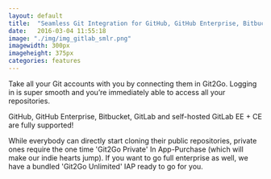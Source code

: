 ```yaml
---
layout: default
title:  "Seamless Git Integration for GitHub, GitHub Enterprise, Bitbucket & GitLab"
date:   2016-03-04 11:55:18
image: "./img/img_gitlab_smlr.png"
imagewidth: 300px
imageheight: 375px
categories: features
---
```


Take all your Git accounts with you by connecting them in Git2Go. Logging in is super smooth and you’re immediately able to access all your repositories.

GitHub, GitHub Enterprise, Bitbucket, GitLab and self-hosted GitLab EE + CE are fully supported!

While everybody can directly start cloning their public repositories, private ones require the one time 'Git2Go Private' In App-Purchase (which will make our indie hearts jump). If you want to go full enterprise as well, we have a bundled 'Git2Go Unlimited' IAP ready to go for you.

